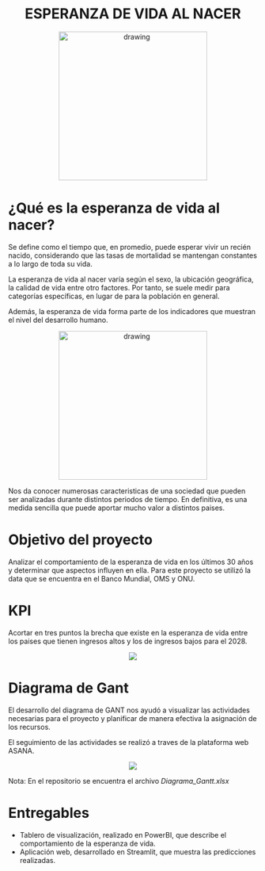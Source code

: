# <center> **ESPERANZA DE VIDA AL NACER** </center>

<center> <img src="https://i.imgur.com/4MrNkVW.png" alt="drawing" width="300"> </center>

# ¿Qué es la esperanza de vida al nacer?

Se define como el tiempo que, en promedio, puede esperar vivir un recién nacido, considerando que las tasas de mortalidad se mantengan constantes a lo largo de toda su vida. 

La esperanza de vida al nacer varía según el sexo, la ubicación geográfica, la calidad de vida entre otro factores. Por tanto, se suele medir para categorías específicas, en lugar de para la población en general.

Además, la esperanza de vida forma parte de los indicadores que muestran el nivel del desarrollo humano.

<center> <img src="https://i.imgur.com/PxmDbNa.png" alt="drawing" width="300"> </center>

Nos da conocer numerosas caracteristicas de una sociedad que pueden ser analizadas durante distintos periodos de tiempo. En definitiva, es una medida sencilla que puede aportar mucho valor a distintos paises.

# Objetivo del proyecto

 Analizar el comportamiento de la esperanza de vida en los últimos 30 años y determinar que aspectos influyen en ella. 
 Para este proyecto se utilizó la data que se encuentra en el Banco Mundial, OMS y ONU. 


# KPI

 Acortar en tres puntos la brecha que existe en la esperanza de vida entre los paises que tienen ingresos altos y los de ingresos bajos para el 2028.

 <center> <img src="https://i.imgur.com/sc2tnUm.png"> </center>

# Diagrama de Gant

El desarrollo del diagrama de GANT nos ayudó a visualizar las actividades necesarias para el proyecto y planificar de manera efectiva la asignación de los recursos. 

El seguimiento de las actividades se realizó a traves de la plataforma web ASANA.

 <center> <img src="https://i.imgur.com/yZoesSB.png"> </center>

Nota: En el repositorio se encuentra el archivo *Diagrama_Gantt.xlsx*

# Entregables 

 -   Tablero de visualización, realizado en PowerBI, que describe el comportamiento de la esperanza de vida.
 -    Aplicación web, desarrollado en Streamlit, que muestra las predicciones realizadas.


